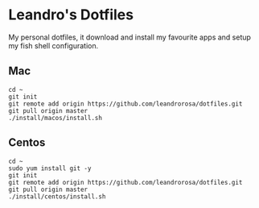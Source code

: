 # Leandro's Dotfiles

My personal dotfiles, it download and install my favourite apps and setup my fish shell configuration.

## Mac
```
cd ~
git init
git remote add origin https://github.com/leandrorosa/dotfiles.git
git pull origin master
./install/macos/install.sh
```

## Centos
```
cd ~
sudo yum install git -y
git init
git remote add origin https://github.com/leandrorosa/dotfiles.git
git pull origin master
./install/centos/install.sh
```